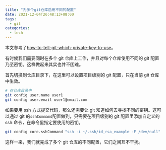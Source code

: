 ```yaml
---
title: "为多个git仓库启用不同的配置"
date: 2021-12-04T20:48:13+08:00
tags:
  - git
categories:
  - tech
---
```


本文参考了[how-to-tell-git-which-private-key-to-use](https://superuser.com/questions/232373/how-to-tell-git-which-private-key-to-use)。

有时候我们需要同时在多个 git 仓库上工作，并且对每个仓库使用不同的 git 配置乃至密钥。这样做起来其实也并不困难。

首先切换到仓库目录下，在这里可以设置项目级别的 git 配置，只在当前 git 仓库中生效。

```sh
# 在仓库目录中
git config user.name user1
git config user.email user1@email.com
```

如果要用 ssh 方式提交代码，那么还需要让 git 知道如何去寻找不同的密钥。这可以通过 git 的`sshCommand`配置做到，只需要在项目级别的 git 配置里添加自定义的 ssh 命令，在命令里指定要使用的密钥。

```sh
git config core.sshCommand "ssh -i ~/.ssh/id_rsa_example -F /dev/null"
```

这样一来，我们就完成了多个 git 仓库的不同配置，它们之间互不干扰。
